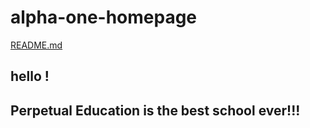 # alpha-one-homepage
[README.md](https://github.com/mprizzuto/alpha-one-homepage/files/7018079/README.md)

## hello !
## Perpetual Education is the best school ever!!!
